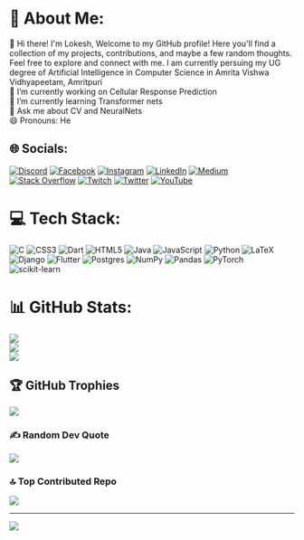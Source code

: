 # 💫 About Me:
👋 Hi there! I'm Lokesh, Welcome to my GitHub profile! Here you'll find a collection of my projects, contributions, and maybe a few random thoughts. Feel free to explore and connect with me. I am currently persuing my UG degree of Artificial Intelligence in Computer Science in Amrita Vishwa Vidhyapeetam, Amritpuri<br>🔭 I’m currently working on Cellular Response Prediction<br>🌱 I’m currently learning Transformer nets<br>💬 Ask me about CV and NeuralNets <br>😄 Pronouns: He <br>


## 🌐 Socials:
[![Discord](https://img.shields.io/badge/Discord-%237289DA.svg?logo=discord&logoColor=white)](https://discord.gg/lokesh5489) [![Facebook](https://img.shields.io/badge/Facebook-%231877F2.svg?logo=Facebook&logoColor=white)](https://facebook.com/lokesh_yarramallu) [![Instagram](https://img.shields.io/badge/Instagram-%23E4405F.svg?logo=Instagram&logoColor=white)](https://instagram.com/lokesh_yarramallu) [![LinkedIn](https://img.shields.io/badge/LinkedIn-%230077B5.svg?logo=linkedin&logoColor=white)](https://linkedin.com/in/lokesh-yarramallu) [![Medium](https://img.shields.io/badge/Medium-12100E?logo=medium&logoColor=white)](https://medium.com/@LokeshYarramallu) [![Stack Overflow](https://img.shields.io/badge/-Stackoverflow-FE7A16?logo=stack-overflow&logoColor=white)](https://stackoverflow.com/users/22178013) [![Twitch](https://img.shields.io/badge/Twitch-%239146FF.svg?logo=Twitch&logoColor=white)](https://twitch.tv/lokesh5959) [![Twitter](https://img.shields.io/badge/Twitter-%231DA1F2.svg?logo=Twitter&logoColor=white)](https://twitter.com/LOKESH_Y59) [![YouTube](https://img.shields.io/badge/YouTube-%23FF0000.svg?logo=YouTube&logoColor=white)](https://youtube.com/@@lokeshyarramallu5631) 


# 💻 Tech Stack:
![C](https://img.shields.io/badge/c-%2300599C.svg?style=for-the-badge&logo=c&logoColor=white) ![CSS3](https://img.shields.io/badge/css3-%231572B6.svg?style=for-the-badge&logo=css3&logoColor=white) ![Dart](https://img.shields.io/badge/dart-%230175C2.svg?style=for-the-badge&logo=dart&logoColor=white) ![HTML5](https://img.shields.io/badge/html5-%23E34F26.svg?style=for-the-badge&logo=html5&logoColor=white) ![Java](https://img.shields.io/badge/java-%23ED8B00.svg?style=for-the-badge&logo=java&logoColor=white) ![JavaScript](https://img.shields.io/badge/javascript-%23323330.svg?style=for-the-badge&logo=javascript&logoColor=%23F7DF1E) ![Python](https://img.shields.io/badge/python-3670A0?style=for-the-badge&logo=python&logoColor=ffdd54) ![LaTeX](https://img.shields.io/badge/latex-%23008080.svg?style=for-the-badge&logo=latex&logoColor=white) ![Django](https://img.shields.io/badge/django-%23092E20.svg?style=for-the-badge&logo=django&logoColor=white) ![Flutter](https://img.shields.io/badge/Flutter-%2302569B.svg?style=for-the-badge&logo=Flutter&logoColor=white) ![Postgres](https://img.shields.io/badge/postgres-%23316192.svg?style=for-the-badge&logo=postgresql&logoColor=white) ![NumPy](https://img.shields.io/badge/numpy-%23013243.svg?style=for-the-badge&logo=numpy&logoColor=white) ![Pandas](https://img.shields.io/badge/pandas-%23150458.svg?style=for-the-badge&logo=pandas&logoColor=white) ![PyTorch](https://img.shields.io/badge/PyTorch-%23EE4C2C.svg?style=for-the-badge&logo=PyTorch&logoColor=white) ![scikit-learn](https://img.shields.io/badge/scikit--learn-%23F7931E.svg?style=for-the-badge&logo=scikit-learn&logoColor=white)
# 📊 GitHub Stats:
![](https://github-readme-stats.vercel.app/api?username=LokeshYarramallu&theme=nightowl&hide_border=false&include_all_commits=true&count_private=true)<br/>
![](https://github-readme-streak-stats.herokuapp.com/?user=LokeshYarramallu&theme=nightowl&hide_border=false)<br/>
![](https://github-readme-stats.vercel.app/api/top-langs/?username=LokeshYarramallu&theme=nightowl&hide_border=false&include_all_commits=true&count_private=true&layout=compact)

## 🏆 GitHub Trophies
![](https://github-profile-trophy.vercel.app/?username=LokeshYarramallu&theme=radical&no-frame=false&no-bg=true&margin-w=4)

### ✍️ Random Dev Quote
![](https://quotes-github-readme.vercel.app/api?type=horizontal&theme=radical)

### 🔝 Top Contributed Repo
![](https://github-contributor-stats.vercel.app/api?username=LokeshYarramallu&limit=5&theme=dark&combine_all_yearly_contributions=true)

---
[![](https://visitcount.itsvg.in/api?id=LokeshYarramallu&label=Profile%20Views&color=9&icon=6&pretty=true)](https://visitcount.itsvg.in)
<!-- Proudly created with GPRM ( https://gprm.itsvg.in ) -->
